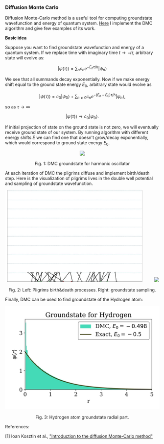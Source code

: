 ### Diffusion Monte Carlo

Diffusion Monte-Carlo method is a useful tool for computing groundstate wavefunction and energy of quantum system. [Here]() I implement the DMC algorithm and give few examples of its work.

__Basic idea__

Suppose you want to find groundstate wavefunction and energy of a quantum system. If we replace time with imaginary time $t \rightarrow - i\tau$, arbitrary state will evolve as:

$$\left| \psi(\tau) \right>  = \sum_{n}c_n e^{- E_n \tau/ \hbar} \left| \psi_n \right>$$

We see that all summands decay exponentially. Now if we make energy shift equal to the ground state energy $E_0$, arbitrary state would evolve as

$$\left| \psi(\tau) \right>  =c_0 \left| \psi_0 \right>  + \sum_{n \neq 0}c_n e^{- (E_n-E_0) \tau/ \hbar} \left| \psi_n \right>,$$

so as $\tau \rightarrow \infty$ 

$$\left| \psi(\tau) \right> \rightarrow c_0 \left| \psi_0 \right> .$$

If initial projection of state on the ground state is not zero, we will eventually receive ground state of our system. By running algorithm with different energy shifts $E$ we can find one that doesn't grow/decay exponentially, which would correspond to ground state energy $E_0$.


<p align="center">
  <img src="{{site.baseurl}}/projects/sources/harmonic.jpg" />
  <p align="center">
    Fig. 1: DMC groundstate for harmonic oscillator
  </p> 
</p>

At each iteration of DMC the pligrims diffuse and implement birth/death step. Here is the visualization of pligrims lives in the double well potential and sampling of groundstate wavefunction.

<p align="middle">
  <img src="/projects/sources/dw_path_crop.gif" width="450"/>
  &nbsp; &nbsp; &nbsp; &nbsp;
  <img src="/projects/sources/dw_dmc.gif" width="450"/>

  <p align="center">
    Fig. 2: Left: Pligrims birth&death processes. Right: groundstate sampling.
  </p> 
</p>


Finally, DMC can be used to find groundstate of the Hydrogen atom:

<p align="middle">
  <img src="/projects/sources/hydrogen_invert.jpg" width="600"/>

  <p align="center">
    Fig. 3: Hydrogen atom groundstate radial part.
  </p> 
</p>

References:

[1] Ioan Kosztin et al., ["Introduction to the diffusion Monte-Carlo method"](https://arxiv.org/abs/physics/9702023v1)
